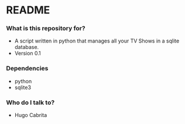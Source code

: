 # README #

### What is this repository for? ###

* A script written in python that manages all your TV Shows in a sqlite database.
* Version 0.1

### Dependencies ###

* python
* sqlite3

### Who do I talk to? ###

* Hugo Cabrita